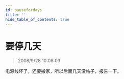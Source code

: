 ```yaml
---
id: pausefordays
title: ''
hide_table_of_contents: true
---
```


# 要停几天

> 2008/9/28 10:08:03

<div style={{color: '#FF0000', fontWeight: '500', fontSize: '18px', textAlign: 'left', lineHeight: '180%'}}>

电源线坏了，还要搬家，所以后面几天没帖子，报告一下。
</div>
